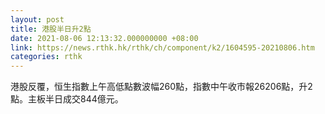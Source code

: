 ```yaml
---
layout: post
title: 港股半日升2點
date: 2021-08-06 12:13:32.000000000 +08:00
link: https://news.rthk.hk/rthk/ch/component/k2/1604595-20210806.htm
categories: rthk
---
```


港股反覆，恒生指數上午高低點數波幅260點，指數中午收市報26206點，升2點。主板半日成交844億元。
